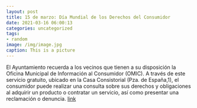 ```yaml
---
layout: post
title: 15 de marzo: Día Mundial de los Derechos del Consumidor
date: 2021-03-16 06:00:13
categories: uncategorized
tags:
- random
image: /img/image.jpg
caption: This is a picture
---
```

El Ayuntamiento recuerda a los vecinos que tienen a su disposición la Oficina Municipal de Información al Consumidor (OMIC). A través de este servicio gratuito, ubicado en la Casa Consistorial (Pza. de España,1), el consumidor puede realizar una consulta sobre sus derechos y obligaciones al adquirir un producto o contratar un servicio, así como presentar una reclamación o denuncia. [link](https://www.ayto-villacanada.es/tu-ayuntamiento/15-de-marzo-dia-mundial-de-los-derechos-del-consumidor/)
